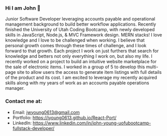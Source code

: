 ### Hi I am John 👋

Junior Software Developer leveraging accounts payable and operational management background to build better workflow applications. Recently finished the University of Utah Coding Bootcamp, with newly developed skills in JavaScript, Node.js, & MVC Framework design. MERN stacks! I love knowledge and I love to be challenged when working. I believe that personal growth comes through these times of challenge, and I look forward to that growth. Each project I work on just furthers that search for knowledge and betters not only everything I work on, but also my life. I recently worked on a project to build an intuitive website marketplace for the sale of electronic items. I worked in a group of 5 to develop this multi-page site to allow users the access to generate item listings with full details of the product and its cost. I am excited to leverage my recently acquired skills along with my years of work as an accounts payable operations manager.

### Contact me at:
* Email: jwyoung0613@gmail.com
* Portfolio: https://jyoung0613.github.io/React-Port/
* LinkedIn: https://www.linkedin.com/in/john-young-uofubootcamp-fullstack-developer/
